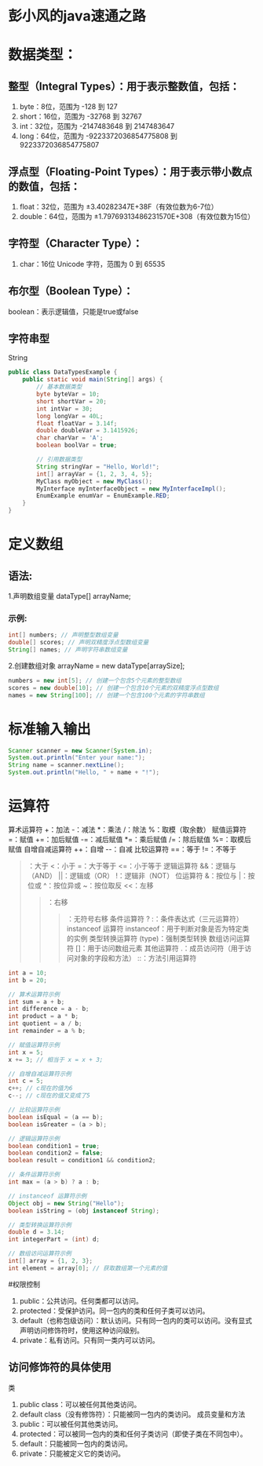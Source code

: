# 彭小风的java速通之路

# 数据类型：
## 整型（Integral Types）：用于表示整数值，包括：

1. byte：8位，范围为 -128 到 127
2. short：16位，范围为 -32768 到 32767
3. int：32位，范围为 -2147483648 到 2147483647
4. long：64位，范围为 -9223372036854775808 到 9223372036854775807
## 浮点型（Floating-Point Types）：用于表示带小数点的数值，包括：

1. float：32位，范围为 ±3.40282347E+38F（有效位数为6-7位）
2. double：64位，范围为 ±1.79769313486231570E+308（有效位数为15位）
## 字符型（Character Type）：

1. char：16位 Unicode 字符，范围为 0 到 65535
## 布尔型（Boolean Type）：

boolean：表示逻辑值，只能是true或false
## 字符串型
String 

```java
public class DataTypesExample {
    public static void main(String[] args) {
        // 基本数据类型
        byte byteVar = 10;
        short shortVar = 20;
        int intVar = 30;
        long longVar = 40L;
        float floatVar = 3.14f;
        double doubleVar = 3.1415926;
        char charVar = 'A';
        boolean boolVar = true;

        // 引用数据类型
        String stringVar = "Hello, World!";
        int[] arrayVar = {1, 2, 3, 4, 5};
        MyClass myObject = new MyClass();
        MyInterface myInterfaceObject = new MyInterfaceImpl();
        EnumExample enumVar = EnumExample.RED;
    }
}
```
# 定义数组
## 语法:
1.声明数组变量
dataType[] arrayName;
### 示例:
```java
int[] numbers; // 声明整型数组变量
double[] scores; // 声明双精度浮点型数组变量
String[] names; // 声明字符串数组变量
```
2.创建数组对象
arrayName = new dataType[arraySize];

```java
numbers = new int[5]; // 创建一个包含5个元素的整型数组
scores = new double[10]; // 创建一个包含10个元素的双精度浮点型数组
names = new String[100]; // 创建一个包含100个元素的字符串数组
```
# 标准输入输出
```java
Scanner scanner = new Scanner(System.in);
System.out.println("Enter your name:");
String name = scanner.nextLine();
System.out.println("Hello, " + name + "!");
```
# 运算符
算术运算符
+：加法
-：减法
*：乘法
/：除法
%：取模（取余数）
赋值运算符
=：赋值
+=：加后赋值
-=：减后赋值
*=：乘后赋值
/=：除后赋值
%=：取模后赋值
自增自减运算符
++：自增
--：自减
比较运算符
==：等于
!=：不等于
>：大于
<：小于
>=：大于等于
<=：小于等于
逻辑运算符
&&：逻辑与（AND）
||：逻辑或（OR）
!：逻辑非（NOT）
位运算符
&：按位与
|：按位或
^：按位异或
~：按位取反
<<：左移
>>：右移
>>>：无符号右移
条件运算符
? :：条件表达式（三元运算符）
instanceof 运算符
instanceof：用于判断对象是否为特定类的实例
类型转换运算符
(type)：强制类型转换
数组访问运算符
[]：用于访问数组元素
其他运算符
.：成员访问符（用于访问对象的字段和方法）
::：方法引用运算符
```java
int a = 10;
int b = 20;

// 算术运算符示例
int sum = a + b;
int difference = a - b;
int product = a * b;
int quotient = a / b;
int remainder = a % b;

// 赋值运算符示例
int x = 5;
x += 3; // 相当于 x = x + 3;

// 自增自减运算符示例
int c = 5;
c++; // c现在的值为6
c--; // c现在的值又变成了5

// 比较运算符示例
boolean isEqual = (a == b);
boolean isGreater = (a > b);

// 逻辑运算符示例
boolean condition1 = true;
boolean condition2 = false;
boolean result = condition1 && condition2;

// 条件运算符示例
int max = (a > b) ? a : b;

// instanceof 运算符示例
Object obj = new String("Hello");
boolean isString = (obj instanceof String);

// 类型转换运算符示例
double d = 3.14;
int integerPart = (int) d;

// 数组访问运算符示例
int[] array = {1, 2, 3};
int element = array[0]; // 获取数组第一个元素的值
```
#权限控制
1. public：公共访问。任何类都可以访问。
2. protected：受保护访问。同一包内的类和任何子类可以访问。
3. default（也称包级访问）：默认访问。只有同一包内的类可以访问。没有显式声明访问修饰符时，使用这种访问级别。
4. private：私有访问。只有同一类内可以访问。
## 访问修饰符的具体使用
类
1. public class：可以被任何其他类访问。
2. default class（没有修饰符）：只能被同一包内的类访问。
成员变量和方法
3. public：可以被任何其他类访问。
4. protected：可以被同一包内的类和任何子类访问（即使子类在不同包中）。
5. default：只能被同一包内的类访问。
6. private：只能被定义它的类访问。


